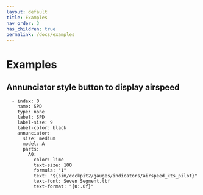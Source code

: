 ```yaml
---
layout: default
title: Examples
nav_order: 3
has_children: true
permalink: /docs/examples
---
```


# Examples


## Annunciator style button to display airspeed

```
  - index: 0
    name: SPD
    type: none
    label: SPD
    label-size: 9
    label-color: black
    annunciator:
      size: medium
      model: A
      parts:
        A0:
          color: lime
          text-size: 100
          formula: "1"
          text: "${sim/cockpit2/gauges/indicators/airspeed_kts_pilot}"
          text-font: Seven Segment.ttf
          text-format: "{0:.0f}"
```
